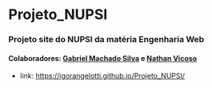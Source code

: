 # Projeto_NUPSI
### Projeto site do NUPSI da matéria Engenharia Web
#### Colaboradores: [Gabriel Machado Silva](https://github.com/GabrielMachadoSilvaa) e [Nathan Vicoso](https://github.com/nathanvicosoo)
- link: https://igorangelotti.github.io/Projeto_NUPSI/
